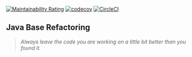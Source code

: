 [![Maintainability Rating](https://sonarcloud.io/api/project_badges/measure?project=raccoons-co_java-base&metric=sqale_rating)](https://sonarcloud.io/summary/new_code?id=raccoons-co_java-base)
[![codecov](https://codecov.io/gh/raccoons-co/java-base/branch/main/graph/badge.svg?token=FtCvNhCrBK)](https://codecov.io/gh/raccoons-co/java-base)
[![CircleCI](https://dl.circleci.com/status-badge/img/gh/raccoons-co/java-base/tree/master.svg?style=svg)](https://dl.circleci.com/status-badge/redirect/gh/raccoons-co/java-base/tree/master)

Java Base Refactoring
---

>*Always leave the code you are working on a little bit better than you found it.*
